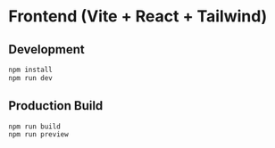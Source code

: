 # Frontend (Vite + React + Tailwind)

## Development

```bash
npm install
npm run dev
```

## Production Build

```bash
npm run build
npm run preview
```